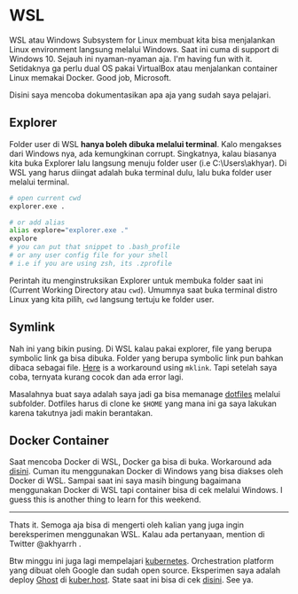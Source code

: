 # WSL

WSL atau Windows Subsystem for Linux membuat kita bisa menjalankan Linux environment langsung melalui Windows. Saat ini cuma di support di Windows 10. Sejauh ini nyaman-nyaman aja. I'm having fun with it. Setidaknya ga perlu dual OS pakai VirtualBox atau menjalankan container Linux memakai Docker. Good job, Microsoft.

Disini saya mencoba dokumentasikan apa aja yang sudah saya pelajari.

## Explorer

Folder user di WSL **hanya boleh dibuka melalui terminal**. Kalo mengakses dari Windows nya, ada kemungkinan corrupt. Singkatnya, kalau biasanya kita buka Explorer lalu langsung menuju folder user (i.e C:\Users\akhyar\). Di WSL yang harus diingat adalah buka terminal dulu, lalu buka folder user melalui terminal.

```sh
# open current cwd
explorer.exe .

# or add alias
alias explore="explorer.exe ."
explore
# you can put that snippet to .bash_profile
# or any user config file for your shell
# i.e if you are using zsh, its .zprofile
```

Perintah itu menginstruksikan Explorer untuk membuka folder saat ini (Current Working Directory atau `cwd`). Umumnya saat buka terminal distro Linux yang kita pilih, `cwd` langsung tertuju ke folder user.

## Symlink

Nah ini yang bikin pusing. Di WSL kalau pakai explorer, file yang berupa symbolic link ga bisa dibuka. Folder yang berupa symbolic link pun bahkan dibaca sebagai file. [Here](https://akudo.codes/2018/12/10/mklink-command-in-windows-ubuntu-wsl/#comment-123) is a workaround using `mklink`. Tapi setelah saya coba, ternyata kurang cocok dan ada error lagi.

Masalahnya buat saya adalah saya jadi ga bisa memanage [dotfiles](//github.com/akhyarrh/dotfiles) melalui subfolder. Dotfiles harus di clone ke `$HOME` yang mana ini ga saya lakukan karena takutnya jadi makin berantakan.

## Docker Container

Saat mencoba Docker di WSL, Docker ga bisa di buka. Workaround ada [disini](https://nickjanetakis.com/blog/setting-up-docker-for-windows-and-wsl-to-work-flawlessly). Cuman itu menggunakan Docker di Windows yang bisa diakses oleh Docker di WSL. Sampai saat ini saya masih bingung bagaimana menggunakan Docker di WSL tapi container bisa di cek melalui Windows. I guess this is another thing to learn for this weekend.

---

Thats it. Semoga aja bisa di mengerti oleh kalian yang juga ingin bereksperimen menggunakan WSL. Kalau ada pertanyaan, mention di Twitter @akhyarrh .

Btw minggu ini juga lagi mempelajari [kubernetes](//kubernetes.io). Orchestration platform yang dibuat oleh Google dan sudah open source. Eksperimen saya adalah deploy [Ghost](//ghost.org) di [kuber.host](//kuber.host). State saat ini bisa di cek [disini](//akhyarrh.kuber.host). See ya.
